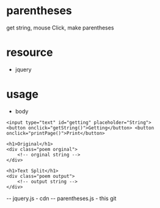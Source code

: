 # parentheses
get string, mouse Click, make parentheses

# resource 
- jquery

# usage
- body
```
<input type="text" id="getting" placeholder="String"> 
<button onclick="getString()">Getting</button> <button onclick="printPage()">Print</button>

<h1>Original</h1>
<div class="poem orginal">
	<!-- orginal string -->
</div>

<h1>Text Split</h1>
<div class="poem output">
	<!-- output string -->
</div>
```
-- jquery.js - cdn
-- parentheses.js - this git
